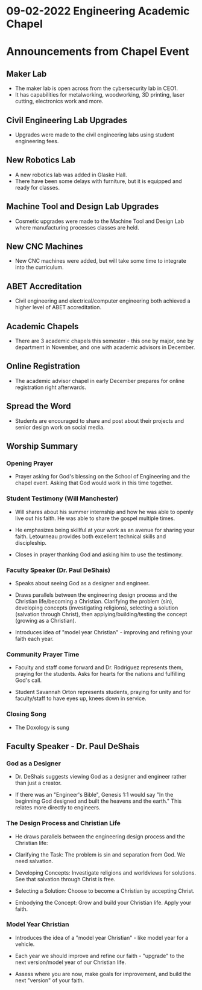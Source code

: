 # 09-02-2022 Engineering Academic Chapel



# Announcements from Chapel Event

## Maker Lab
- The maker lab is open across from the cybersecurity lab in CEO1. 
- It has capabilities for metalworking, woodworking, 3D printing, laser cutting, electronics work and more.

## Civil Engineering Lab Upgrades  
- Upgrades were made to the civil engineering labs using student engineering fees.

## New Robotics Lab
- A new robotics lab was added in Glaske Hall. 
- There have been some delays with furniture, but it is equipped and ready for classes.

## Machine Tool and Design Lab Upgrades
- Cosmetic upgrades were made to the Machine Tool and Design Lab where manufacturing processes classes are held.

## New CNC Machines
- New CNC machines were added, but will take some time to integrate into the curriculum.

## ABET Accreditation  
- Civil engineering and electrical/computer engineering both achieved a higher level of ABET accreditation.

## Academic Chapels
- There are 3 academic chapels this semester - this one by major, one by department in November, and one with academic advisors in December.

## Online Registration  
- The academic advisor chapel in early December prepares for online registration right afterwards.

## Spread the Word
- Students are encouraged to share and post about their projects and senior design work on social media.


## Worship Summary

### Opening Prayer
- Prayer asking for God's blessing on the School of Engineering and the chapel event. Asking that God would work in this time together.  

### Student Testimony (Will Manchester)
- Will shares about his summer internship and how he was able to openly live out his faith. He was able to share the gospel multiple times. 

- He emphasizes being skillful at your work as an avenue for sharing your faith. Letourneau provides both excellent technical skills and discipleship.

- Closes in prayer thanking God and asking him to use the testimony.

### Faculty Speaker (Dr. Paul DeShais)
- Speaks about seeing God as a designer and engineer. 

- Draws parallels between the engineering design process and the Christian life/becoming a Christian. Clarifying the problem (sin), developing concepts (investigating religions), selecting a solution (salvation through Christ), then applying/building/testing the concept (growing as a Christian).

- Introduces idea of "model year Christian" - improving and refining your faith each year.

### Community Prayer Time
- Faculty and staff come forward and Dr. Rodriguez represents them, praying for the students. Asks for hearts for the nations and fulfilling God's call.

- Student Savannah Orton represents students, praying for unity and for faculty/staff to have eyes up, knees down in service. 

### Closing Song
- The Doxology is sung


## Faculty Speaker - Dr. Paul DeShais

### God as a Designer 

- Dr. DeShais suggests viewing God as a designer and engineer rather than just a creator.

- If there was an "Engineer's Bible", Genesis 1:1 would say "In the beginning God designed and built the heavens and the earth." This relates more directly to engineers.

### The Design Process and Christian Life

- He draws parallels between the engineering design process and the Christian life:

- Clarifying the Task: The problem is sin and separation from God. We need salvation.

- Developing Concepts: Investigate religions and worldviews for solutions. See that salvation through Christ is free.

- Selecting a Solution: Choose to become a Christian by accepting Christ.

- Embodying the Concept: Grow and build your Christian life. Apply your faith.

### Model Year Christian

- Introduces the idea of a "model year Christian" - like model year for a vehicle.

- Each year we should improve and refine our faith - "upgrade" to the next version/model year of our Christian life.

- Assess where you are now, make goals for improvement, and build the next "version" of your faith.